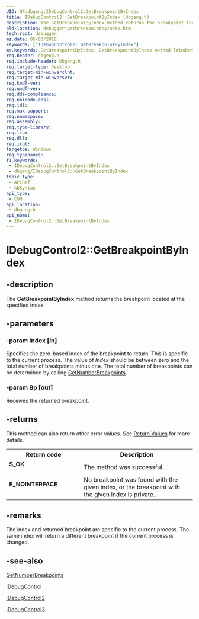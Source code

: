 ```yaml
---
UID: NF:dbgeng.IDebugControl2.GetBreakpointByIndex
title: IDebugControl2::GetBreakpointByIndex (dbgeng.h)
description: The GetBreakpointByIndex method returns the breakpoint located at the specified index. This method belongs to the IDebugControl2 interface.
old-location: debugger\getbreakpointbyindex.htm
tech.root: debugger
ms.date: 05/03/2018
keywords: ["IDebugControl2::GetBreakpointByIndex"]
ms.keywords: GetBreakpointByIndex, GetBreakpointByIndex method [Windows Debugging], GetBreakpointByIndex method [Windows Debugging],IDebugControl interface, GetBreakpointByIndex method [Windows Debugging],IDebugControl2 interface, GetBreakpointByIndex method [Windows Debugging],IDebugControl3 interface, IDebugControl interface [Windows Debugging],GetBreakpointByIndex method, IDebugControl2 interface [Windows Debugging],GetBreakpointByIndex method, IDebugControl2.GetBreakpointByIndex, IDebugControl2::GetBreakpointByIndex, IDebugControl3 interface [Windows Debugging],GetBreakpointByIndex method, IDebugControl3::GetBreakpointByIndex, IDebugControl::GetBreakpointByIndex, IDebugControl_d290fd1e-da1d-4d02-9503-a3c0f8337cec.xml, dbgeng/IDebugControl2::GetBreakpointByIndex, dbgeng/IDebugControl3::GetBreakpointByIndex, dbgeng/IDebugControl::GetBreakpointByIndex, debugger.getbreakpointbyindex
req.header: dbgeng.h
req.include-header: Dbgeng.h
req.target-type: Desktop
req.target-min-winverclnt: 
req.target-min-winversvr: 
req.kmdf-ver: 
req.umdf-ver: 
req.ddi-compliance: 
req.unicode-ansi: 
req.idl: 
req.max-support: 
req.namespace: 
req.assembly: 
req.type-library: 
req.lib: 
req.dll: 
req.irql: 
targetos: Windows
req.typenames: 
f1_keywords:
 - IDebugControl2::GetBreakpointByIndex
 - dbgeng/IDebugControl2::GetBreakpointByIndex
topic_type:
 - APIRef
 - kbSyntax
api_type:
 - COM
api_location:
 - dbgeng.h
api_name:
 - IDebugControl2::GetBreakpointByIndex
---
```


# IDebugControl2::GetBreakpointByIndex


## -description

The <b>GetBreakpointByIndex</b>  method returns the breakpoint located at the specified index.

## -parameters

### -param Index [in]


Specifies the zero-based index of the breakpoint to return.  This is specific to the current process.  The value of <i>Index</i> should be between zero and the total number of breakpoints minus one. The total number of breakpoints can be determined by calling <a href="/windows-hardware/drivers/ddi/dbgeng/nf-dbgeng-idebugcontrol3-getnumberbreakpoints">GetNumberBreakpoints</a>.

### -param Bp [out]


Receives the returned breakpoint.

## -returns

This method can also return other error values.  See <a href="/windows-hardware/drivers/debugger/hresult-values">Return Values</a> for more details.

<table>
<tr>
<th>Return code</th>
<th>Description</th>
</tr>
<tr>
<td width="40%">
<dl>
<dt><b>S_OK</b></dt>
</dl>
</td>
<td width="60%">
The method was successful.

</td>
</tr>
<tr>
<td width="40%">
<dl>
<dt><b>E_NOINTERFACE</b></dt>
</dl>
</td>
<td width="60%">
No breakpoint was found with the given index, or the breakpoint with the given index is private.

</td>
</tr>
</table>

## -remarks

The index and returned breakpoint are specific to the current process.  The same index will return a different breakpoint if the current process is changed.

## -see-also

<a href="/windows-hardware/drivers/ddi/dbgeng/nf-dbgeng-idebugcontrol3-getnumberbreakpoints">GetNumberBreakpoints</a>



<a href="/windows-hardware/drivers/ddi/dbgeng/nn-dbgeng-idebugcontrol">IDebugControl</a>



<a href="/windows-hardware/drivers/ddi/dbgeng/nn-dbgeng-idebugcontrol2">IDebugControl2</a>



<a href="/windows-hardware/drivers/ddi/dbgeng/nn-dbgeng-idebugcontrol3">IDebugControl3</a>

